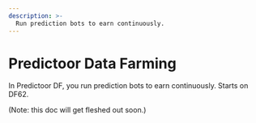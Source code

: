 ```yaml
---
description: >-
  Run prediction bots to earn continuously.
---
```


# Predictoor Data Farming

In Predictoor DF, you run prediction bots to earn continuously. Starts on DF62.


(Note: this doc will get fleshed out soon.)
